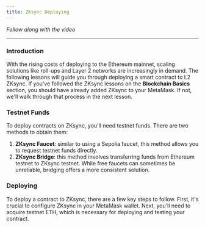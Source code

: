 ```yaml
---
title: ZKsync Deploying
---
```


_Follow along with the video_

---

### Introduction

With the rising costs of deploying to the Ethereum mainnet, scaling solutions like roll-ups and Layer 2 networks are increasingly in demand. The following lessons will guide you through deploying a smart contract to L2 ZKsync. If you've followed the ZKsync lessons on the **Blockchain Basics** section, you should have already added ZKsync to your MetaMask. If not, we'll walk through that process in the next lesson.

### Testnet Funds

To deploy contracts on ZKsync, you'll need testnet funds. There are two methods to obtain them:

1. **ZKsync Faucet**: similar to using a Sepolia faucet, this method allows you to request testnet funds directly.
2. **ZKsync Bridge**: this method involves transferring funds from Ethereum testnet to ZKsync testnet. While free faucets can sometimes be unreliable, bridging offers a more consistent solution.

### Deploying

To deploy a contract to ZKsync, there are a few key steps to follow. First, it's crucial to configure ZKsync in your MetaMask wallet. Next, you'll need to acquire testnet ETH, which is necessary for deploying and testing your contract.
